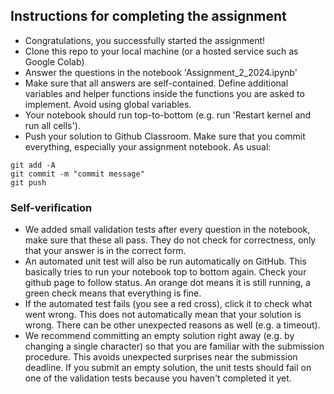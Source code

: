 ## Instructions for completing the assignment
* Congratulations, you successfully started the assignment!
* Clone this repo to your local machine (or a hosted service such as Google Colab)
* Answer the questions in the notebook 'Assignment_2_2024.ipynb'
* Make sure that all answers are self-contained. Define additional variables and helper functions inside the functions you are asked to implement. Avoid using global variables.
* Your notebook should run top-to-bottom (e.g. run 'Restart kernel and run all cells').
* Push your solution to Github Classroom. Make sure that you commit everything, especially your assignment notebook. As usual:

```
git add -A
git commit -m "commit message"
git push
```

### Self-verification
* We added small validation tests after every question in the notebook, make sure that these all pass. They do not check for correctness, only that your answer is in the correct form.
* An automated unit test will also be run automatically on GitHub. This basically tries to run your notebook top to bottom again. Check your github page to follow status. An orange dot means it is still running, a green check means that everything is fine.
* If the automated test fails (you see a red cross), click it to check what went wrong. This does not automatically mean that your solution is wrong. There can be other unexpected reasons as well (e.g. a timeout).
* We recommend committing an empty solution right away (e.g. by changing a single character) so that you are familiar with the submission procedure. This avoids unexpected surprises near the submission deadline. If you submit an empty solution, the unit tests should fail on one of the validation tests because you haven't completed it yet.

